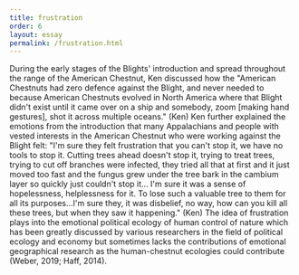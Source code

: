 ```yaml
---
title: frustration
order: 6
layout: essay
permalink: /frustration.html
---
```


During the early stages of the Blights' introduction and spread throughout the range of the American Chestnut, Ken discussed how the 
"American Chestnuts had zero defence against the Blight, and never needed to because American Chestnuts evolved in North America where that Blight didn't exist until it came over on a ship and somebody, zoom [making hand gestures], shot it across multiple oceans." (Ken)
Ken further explained the emotions from the introduction that many Appalachians and people with vested interests in the American Chestnut who were working against the Blight felt: 
"I'm sure they felt frustration that you can't stop it, we have no tools to stop it. Cutting trees ahead doesn't stop it, trying to treat trees, trying to cut off branches were infected, they tried all that at first and it just moved too fast and the fungus grew under the tree bark in the cambium layer so quickly just couldn't stop it... I'm sure it was a sense of hopelessness, helplessness for it. To lose such a valuable tree to them for all its purposes...I'm sure they, it was disbelief, no way, how can you kill all these trees, but when they saw it happening." (Ken)
The idea of frustration plays into the emotional political ecology of human control of nature which has been greatly discussed by various researchers in the field of political ecology and economy but sometimes lacks the contributions of emotional geographical research as the human-chestnut ecologies could contribute (Weber, 2019; Haff, 2014).
